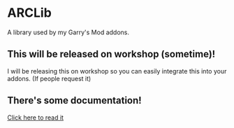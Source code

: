 # ARCLib
A library used by my Garry's Mod addons.
## This will be released on workshop (sometime)!
I will be releasing this on workshop so you can easily integrate this into your addons. (If people request it)
## There's some documentation!
[Click here to read it](https://github.com/ARitz-Cracker/ARCLib/wiki)

